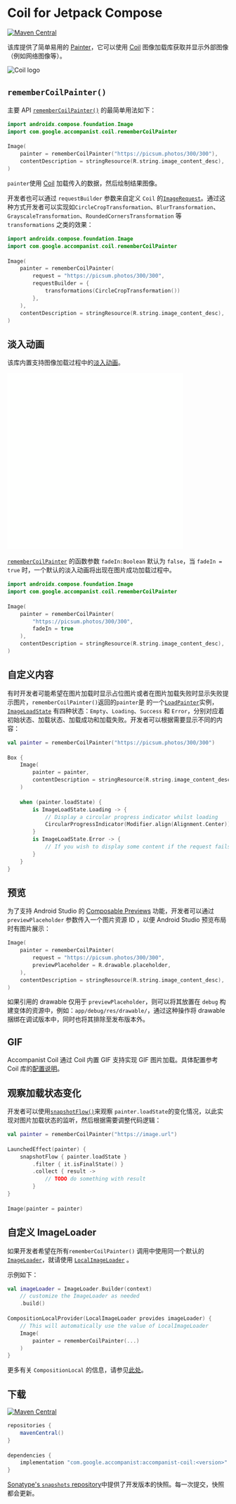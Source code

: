 # Coil for Jetpack Compose

[![Maven Central](https://img.shields.io/maven-central/v/com.google.accompanist/accompanist-coil)](https://search.maven.org/search?q=g:com.google.accompanist)

该库提供了简单易用的 [Painter](https://developer.android.google.cn//reference/kotlin/androidx/compose/ui/graphics/painter/Painter)，它可以使用 [Coil](https://github.com/coil-kt/coil) 图像加载库获取并显示外部图像（例如网络图像等）。

<img src="https://coil-kt.github.io/coil/logo.svg" width="480" alt="Coil logo">

## `rememberCoilPainter()`

主要 API  [`rememberCoilPainter()`](https://google.github.io/accompanist/api/coil/coil/com.google.accompanist.coil/remember-coil-painter.html) 的最简单用法如下：

```kotlin 
import androidx.compose.foundation.Image
import com.google.accompanist.coil.rememberCoilPainter

Image(
    painter = rememberCoilPainter("https://picsum.photos/300/300"),
    contentDescription = stringResource(R.string.image_content_desc),
)
```

`painter`使用 [Coil](https://github.com/coil-kt/coil) 加载传入的数据，然后绘制结果图像。

开发者也可以通过 `requestBuilder` 参数来自定义  `Coil` 的[`ImageRequest`](https://coil-kt.github.io/coil/image_requests/)。通过这种方式开发者可以实现如`CircleCropTransformation`、`BlurTransformation`、`GrayscaleTransformation`、`RoundedCornersTransformation` 等 `transformations` 之类的效果：

```kotlin
import androidx.compose.foundation.Image
import com.google.accompanist.coil.rememberCoilPainter

Image(
    painter = rememberCoilPainter(
        request = "https://picsum.photos/300/300",
        requestBuilder = {
            transformations(CircleCropTransformation())
        },
    ),
    contentDescription = stringResource(R.string.image_content_desc),
)
```

## 淡入动画

该库内置支持图像加载过程中的[淡入动画](https://material.io/archive/guidelines/patterns/loading-images.html)。

![](../../assets/third-party-component/accompanist/coil/crossfade.gif)

[`rememberCoilPainter`](https://google.github.io/accompanist/api/coil/coil/com.google.accompanist.coil/remember-coil-painter.html) 的函数参数 `fadeIn:Boolean` 默认为 `false`，当 `fadeIn = true` 时，一个默认的淡入动画将出现在图片成功加载过程中。

``` kotlin
import androidx.compose.foundation.Image
import com.google.accompanist.coil.rememberCoilPainter

Image(
    painter = rememberCoilPainter(
        "https://picsum.photos/300/300",
        fadeIn = true
    ),
    contentDescription = stringResource(R.string.image_content_desc),
)
```

## 自定义内容

有时开发者可能希望在图片加载时显示占位图片或者在图片加载失败时显示失败提示图片，`rememberCoilPainter()`返回的`painter`是 的一个[`LoadPainter`](https://google.github.io/accompanist/api/imageloading-core/imageloading-core/com.google.accompanist.imageloading/-load-painter/index.html)实例，[`ImageLoadState`](https://google.github.io/accompanist/api/imageloading-core/imageloading-core/com.google.accompanist.imageloading/-image-load-state/index.html) 有四种状态：`Empty`、`Loading`、`Success` 和 `Error`，分别对应着初始状态、加载状态、加载成功和加载失败。开发者可以根据需要显示不同的内容：


``` kotlin
val painter = rememberCoilPainter("https://picsum.photos/300/300")

Box {
    Image(
        painter = painter,
        contentDescription = stringResource(R.string.image_content_desc),
    )

    when (painter.loadState) {
        is ImageLoadState.Loading -> {
            // Display a circular progress indicator whilst loading
            CircularProgressIndicator(Modifier.align(Alignment.Center))
        }
        is ImageLoadState.Error -> {
            // If you wish to display some content if the request fails
        }
    }
}
```

## 预览

为了支持 Android Studio 的  [Composable Previews](https://developer.android.google.cn/jetpack/compose/tooling) 功能，开发者可以通过 `previewPlaceholder` 参数传入一个图片资源 ID ，以便 Android Studio 预览布局时有图片展示：

```kotlin
Image(
    painter = rememberCoilPainter(
        request = "https://picsum.photos/300/300",
        previewPlaceholder = R.drawable.placeholder,
    ),
    contentDescription = stringResource(R.string.image_content_desc),
)
```

如果引用的 drawable 仅用于 `previewPlaceholder`，则可以将其放置在 `debug` 构建变体的资源中，例如：`app/debug/res/drawable/`，通过这种操作将 drawable 捆绑在调试版本中，同时也将其排除至发布版本外。

## GIF

Accompanist Coil 通过 Coil 内置 GIF 支持实现 GIF 图片加载。具体配置参考 Coil 库的[配置说明](https://coil-kt.github.io/coil/gifs/)。

## 观察加载状态变化

开发者可以使用[`snapshotFlow()`](https://developer.android.google.cn/reference/kotlin/androidx/compose/runtime/package-summary#snapshotflow)来观察 `painter.loadState`的变化情况，以此实现对图片加载状态的监听，然后根据需要调整代码逻辑：

``` kotlin
val painter = rememberCoilPainter("https://image.url")

LaunchedEffect(painter) {
    snapshotFlow { painter.loadState }
        .filter { it.isFinalState() }
        .collect { result ->
            // TODO do something with result
        }
}

Image(painter = painter)
```

## 自定义 ImageLoader 

如果开发者希望在所有`rememberCoilPainter()` 调用中使用同一个默认的[`ImageLoader`](https://coil-kt.github.io/coil/image_loaders/)，就请使用 [`LocalImageLoader`](https://google.github.io/accompanist/api/coil/coil/com.google.accompanist.coil/-local-image-loader.html) 。

示例如下：

``` kotlin
val imageLoader = ImageLoader.Builder(context)
    // customize the ImageLoader as needed
    .build()

CompositionLocalProvider(LocalImageLoader provides imageLoader) {
    // This will automatically use the value of LocalImageLoader
    Image(
        painter = rememberCoilPainter(...)
    )
}
```

更多有关 `CompositionLocal` 的信息，请参见[此处](https://developer.android.google.cn/reference/kotlin/androidx/compose/runtime/CompositionLocal)。

## 下载

[![Maven Central](https://img.shields.io/maven-central/v/com.google.accompanist/accompanist-coil)](https://search.maven.org/search?q=g:com.google.accompanist)

```groovy
repositories {
    mavenCentral()
}

dependencies {
    implementation "com.google.accompanist:accompanist-coil:<version>"
}
```

 [Sonatype's `snapshots` repository](https://oss.sonatype.org/content/repositories/snapshots/com/google/accompanist/accompanist-coil/)中提供了开发版本的快照。每一次提交，快照都会更新。

